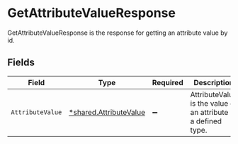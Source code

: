 # GetAttributeValueResponse

GetAttributeValueResponse is the response for getting an attribute value by id.


## Fields

| Field                                                                  | Type                                                                   | Required                                                               | Description                                                            |
| ---------------------------------------------------------------------- | ---------------------------------------------------------------------- | ---------------------------------------------------------------------- | ---------------------------------------------------------------------- |
| `AttributeValue`                                                       | [*shared.AttributeValue](../../../pkg/models/shared/attributevalue.md) | :heavy_minus_sign:                                                     | AttributeValue is the value of an attribute of a defined type.         |